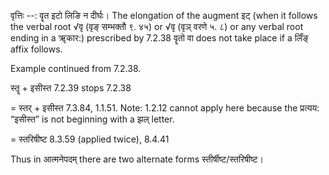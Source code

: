 

वृत्तिः --: वॄत इटो लिङि न दीर्घः। The elongation of the augment इट् (when it follows the verbal root √वृ (वृङ् सम्भक्तौ ९. ४५) or √वृ (वृञ् वरणे ५. ८) or any verbal root ending in a ॠकार:) prescribed by 7.2.38 वॄतो वा does not take place if a लिँङ् affix follows.


Example continued from 7.2.38.


स्तॄ + इसीस्त 7.2.39 stops 7.2.38

= स्तर् + इसीस्त 7.3.84, 1.1.51. Note: 1.2.12 cannot apply here because the प्रत्यय: “इसीस्त” is not beginning with a झल् letter.

= स्तरिषीष्ट 8.3.59 (applied twice), 8.4.41


Thus in आत्मनेपदम् there are two alternate forms स्तीर्षीष्ट/स्तरिषीष्ट।

